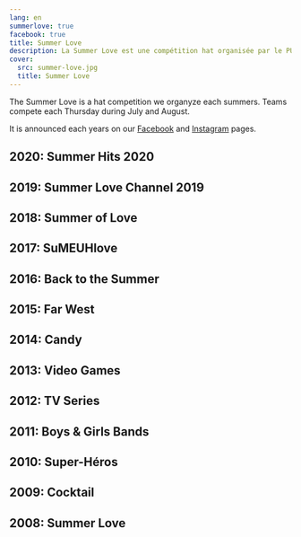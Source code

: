 ```yaml
---
lang: en
summerlove: true
facebook: true
title: Summer Love
description: La Summer Love est une compétition hat organisée par le PUC Ultimate tous les étés. Les équipes s'affrontent chaque mercredi soir des mois de juillet et août.
cover:
  src: summer-love.jpg
  title: Summer Love
---
```


The Summer Love is a hat competition we organyze each summers.
Teams compete each Thursday during July and August.


It is announced each years on our <a href="https://www.facebook.com/pucultimate/" target="_blank" rel="noreferrer noopener">Facebook</a> and <a href="https://www.instagram.com/puc_ultimate/" target="_blank" rel="noreferrer noopener">Instagram</a> pages.

## 2020: Summer Hits 2020

## 2019: Summer Love Channel 2019

## 2018: Summer of Love

## 2017: SuMEUHlove

## 2016: Back to the Summer

## 2015: Far West

## 2014: Candy

## 2013: Video Games

## 2012: TV Series

## 2011: Boys & Girls Bands

## 2010: Super-Héros

## 2009: Cocktail

## 2008: Summer Love

